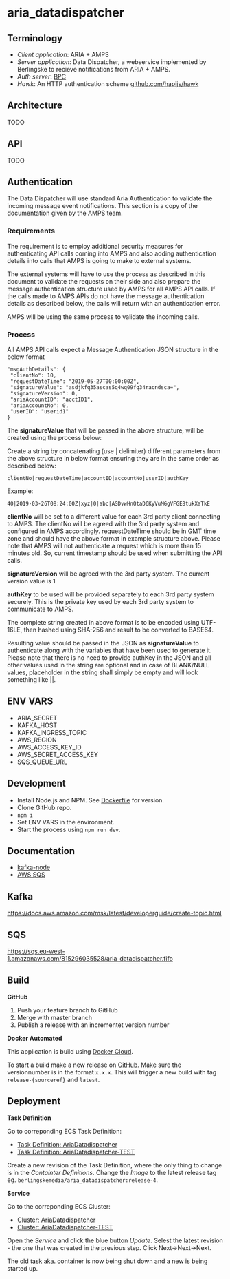 # aria_datadispatcher

## Terminology

* _Client application_: ARIA + AMPS
* _Server application_: Data Dispatcher, a webservice implemented by Berlingske to recieve notifications from ARIA + AMPS.
* _Auth server_: [BPC](https://github.com/BerlingskeMedia/bpc)
* _Hawk_: An HTTP authentication scheme [github.com/hapijs/hawk](https://github.com/hapijs/hawk)

## Architecture

TODO

## API

TODO

## Authentication

The Data Dispatcher will use standard Aria Authentication to validate the incoming message event notifications. This section is a copy of the documentation given by the AMPS team.

### Requirements

The requirement is to employ additional security measures for authenticating API calls coming into AMPS and also adding authentication details into calls that AMPS is going to make to external systems. 

The external systems will have to use the process as described in this document to validate the requests on their side and also prepare the message authentication structure used by AMPS for all AMPS API calls. If the calls made to AMPS APIs do not have the message authentication details as described below, the calls will return with an authentication error.

AMPS will be using the same process to validate the incoming calls.

### Process

All AMPS API calls expect a Message Authentication JSON structure in the below format

```
"msgAuthDetails": {
 "clientNo": 10,
 "requestDateTime": "2019-05-27T00:00:00Z",
 "signatureValue": "asdjkfq35ascas5q4wq09fq34racndsca=",
 "signatureVersion": 0,
 "ariaAccountID": "acctID1",
 "ariaAccountNo": 0,
 "userID": "userid1"
}
```

The **signatureValue** that will be passed in the above structure, will be created using the process below:


Create a string by concatenating (use | delimiter) different parameters from the above structure in below format ensuring they are in the same order as described below:

```
clientNo|requestDateTime|accountID|accountNo|userID|authKey
```

Example:

```
40|2019-03-26T08:24:00Z|xyz|0|abc|ASDvwHnQtaD6KyVuMGgVFGE8tukXaTkE
```

**clientNo** will be set to a different value for each 3rd party client connecting to AMPS. The clientNo will be agreed with the 3rd party system and configured in AMPS accordingly.
requestDateTime should be in GMT time zone and should have the above format in example structure above. Please note that AMPS will not authenticate a request which is more than 15 minutes old. So, current timestamp should be used when submitting the API calls.


**signatureVersion** will be agreed with the 3rd party system. The current version value is 1

**authKey** to be used will be provided separately to each 3rd party system securely. This is the private key used by each 3rd party system to communicate to AMPS.

The complete string created in above format is to be encoded using UTF-16LE, then hashed using SHA-256 and result to be converted to BASE64. 

Resulting value should be passed in the JSON as **signatureValue** to authenticate along with the variables that have been used to generate it. 
Please note that there is no need to provide authKey in the JSON and all other values used in the string are optional and in case of BLANK/NULL values, placeholder in the string shall simply be empty and will look something like ||.


## ENV VARS

* ARIA_SECRET
* KAFKA_HOST
* KAFKA_INGRESS_TOPIC
* AWS_REGION
* AWS_ACCESS_KEY_ID
* AWS_SECRET_ACCESS_KEY
* SQS_QUEUE_URL


## Development

* Install Node.js and NPM. See [Dockerfile](/blob/master/Dockerfile) for version.
* Clone GitHub repo.
* `npm i`
* Set ENV VARS in the environment.
* Start the process using `npm run dev`.


## Documentation

* [kafka-node](https://github.com/SOHU-Co/kafka-node)
* [AWS.SQS](https://docs.aws.amazon.com/AWSJavaScriptSDK/latest/AWS/SQS.html)

## Kafka

https://docs.aws.amazon.com/msk/latest/developerguide/create-topic.html

## SQS

https://sqs.eu-west-1.amazonaws.com/815296035528/aria_datadispatcher.fifo

## Build

**GitHub**

1. Push your feature branch to GitHub
2. Merge with master branch
3. Publish a release with an incrementet version number

**Docker Automated**

This application is build using [Docker Cloud](https://cloud.docker.com/u/berlingskemedia/repository/docker/berlingskemedia/aria_datadispatcher).

To start a build make a new release on [GitHub](https://github.com/BerlingskeMedia/aria_datadispatcher/releases).
Make sure the versionnumber is in the format `x.x.x`. This will trigger a new build with tag `release-{sourceref}` and `latest`.

## Deployment

**Task Definition**

Go to correponding ECS Task Definition:

* [Task Definition: AriaDatadispatcher](https://eu-west-1.console.aws.amazon.com/ecs/home?region=eu-west-1#/taskDefinitions/AriaDatadispatcher)
* [Task Definition: AriaDatadispatcher-TEST](https://eu-west-1.console.aws.amazon.com/ecs/home?region=eu-west-1#/taskDefinitions/AriaDatadispatcher-TEST)

Create a new revision of the Task Definition, where the only thing to change is in the _Containter Definitions_.
Change the _Image_ to the latest release tag eg. `berlingskemedia/aria_datadispatcher:release-4`.


**Service**

Go to the correponding ECS Cluster:

* [Cluster: AriaDatadispatcher](https://eu-west-1.console.aws.amazon.com/ecs/home?region=eu-west-1#/clusters/AriaDatadispatcher)
* [Cluster: AriaDatadispatcher-TEST](https://eu-west-1.console.aws.amazon.com/ecs/home?region=eu-west-1#/clusters/AriaDatadispatcher-TEST/services)

Open the _Service_ and click the blue button _Update_. Selest the latest revision - the one that was created in the previous step. Click Next->Next->Next.

The old task aka. container is now being shut down and a new is being started up.


